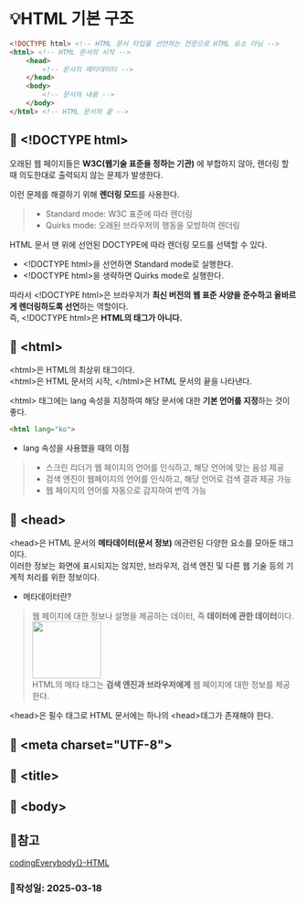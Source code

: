 # :bulb:HTML 기본 구조
``` html
<!DOCTYPE html> <!-- HTML 문서 타입을 선언하는 전문으로 HTML 요소 아님 -->
<html> <!-- HTML 문서의 시작 -->
    <head>
        <!-- 문서의 메타데이터 -->
    </head>
    <body>
        <!-- 문서의 내용 -->
    </body>
</html> <!-- HTML 문서의 끝 -->
```
## :key: &lt;!DOCTYPE html&gt;
오래된 웹 페이지들은 **W3C(웹기술 표준을 정하는 기관)** 에 부합하지 않아, 렌더링 할 때 의도한대로 출력되지 않는 문제가 발생한다.  
  
이런 문제를 해결하기 위해 **렌더링 모드**를 사용한다.  

> * Standard mode: W3C 표준에 따라 렌더링
> * Quirks mode: 오래된 브라우저의 행동을 모방하여 렌더링

HTML 문서 맨 위에 선언된 DOCTYPE에 따라 렌더링 모드를 선택할 수 있다.  
* &lt;!DOCTYPE html&gt;을 선언하면 Standard mode로 실행한다.
* &lt;!DOCTYPE html&gt;을 생략하면 Quirks mode로 실행한다.

따라서 &lt;!DOCTYPE html&gt;은 브라우저가 **최신 버전의 웹 표준 사양을 준수하고 올바르게 렌더링하도록 선언**하는 역할이다.  
즉, &lt;!DOCTYPE html&gt;은 **HTML의 태그가 아니다.**   
## :key: &lt;html&gt;
&lt;html&gt;은 HTML의 최상위 태그이다.  
&lt;html&gt;은 HTML 문서의 시작, &lt;/html&gt;은 HTML 문서의 끝을 나타낸다.  

&lt;html&gt; 태그에는 lang 속성을 지정하여 해당 문서에 대한 **기본 언어를 지정**하는 것이 좋다.  
``` html
<html lang="ko">
```
* lang 속성을 사용했을 때의 이점
> + 스크린 리더가 웹 페이지의 언어를 인식하고, 해당 언어에 맞는 음성 제공
> + 검색 엔진이 웹페이지의 언어를 인식하고, 해당 언어로 검색 결과 제공 가능
> + 웹 페이지의 언어를 자동으로 감지하여 번역 가능
## :key: &lt;head&gt;
&lt;head&gt;은 HTML 문서의 **메타데이터(문서 정보)** 에관련된 다양한 요소를 모아둔 태그이다.  
이러한 정보는 화면에 표시되지는 않지만, 브라우저, 검색 엔진 및 다른 웹 기술 등의 기계적 처리를 위한 정보이다.  
  
* 메타데이터란?
> 웹 페이지에 대한 정보나 설명을 제공하는 데이터, 즉 **데이터에 관한 데이터**이다.
> <img src="C:\Users\ksm13\OneDrive\사진\스크린샷\스크린샷 2025-03-18 155128.png" width="120" height="100"/>  
> HTML의 메타 태그는 **검색 엔진과 브라우저에게** 웹 페이지에 대한 정보를 제공한다.

&lt;head&gt;은 필수 태그로 HTML 문서에는 하나의 &lt;head&gt;태그가 존재해야 한다.  
## :key: &lt;meta charset="UTF-8"&gt;
## :key: &lt;title&gt;
## :key: &lt;body&gt;
## :pushpin:참고
[codingEverybody{}-HTML](https://codingeverybody.kr/category/html/)
### :penguin:작성일: 2025-03-18
